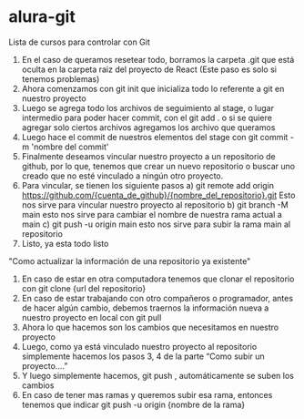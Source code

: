 # alura-git
Lista de cursos para controlar con Git

1) En el caso de queramos resetear todo, borramos la carpeta .git que está oculta en la carpeta raiz del proyecto de React (Este paso es solo si tenemos problemas)
2) Ahora comenzamos con git init que inicializa todo lo referente a git en nuestro proyecto
3) Luego se agrega todo los archivos de seguimiento al stage, o lugar intermedio para poder hacer commit, con el git add .  o si se quiere agregar solo ciertos archivos agregamos los archivo que queramos
4) Luego hace el commit de nuestros elementos del stage con git commit -m 'nombre del commit'
5) Finalmente deseamos vincular nuestro proyecto a un repositorio de github, por lo que, tenemos que crear un nuevo repositorio o buscar uno creado que no esté vinculado a ningún otro proyecto.
6) Para vincular, se tienen los siguiente pasos
  a) git remote add origin https://github.com/{cuenta_de_github}/{nombre_del_repositorio}.git  Esto nos sirve para vincular nuestro proyecto al repositorio
  b) git branch -M main  esto nos sirve para cambiar el nombre de nuestra rama actual a main
  c) git push -u origin main  esto nos sirve para subir la rama main al repositorio
7) Listo, ya esta todo listo

"Como actualizar la información de una repositorio ya existente"
1) En caso de estar en otra computadora tenemos que clonar el repositorio con git clone {url del repositorio}
2) En caso de estar trabajando con otro compañeros o programador, antes de hacer algún cambio, debemos traernos la información nueva a nuestro proyecto en local con git pull
3) Ahora lo que hacemos son los cambios que necesitamos en nuestro proyecto
4) Luego, como ya está vinculado nuestro proyecto al repositorio simplemente hacemos los pasos 3, 4 de la parte “Como subir un proyecto….”
5) Y luego simplemente hacemos, git push , automáticamente se suben los cambios
6) En caso de tener mas ramas y queremos subir esa rama, entonces tenemos que indicar git push -u origin {nombre de la rama}
